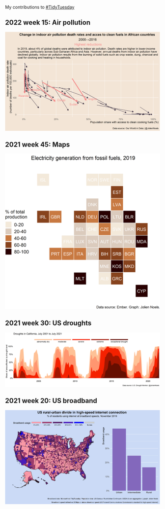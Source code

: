 My contributions to [#TidyTuesday](https://github.com/rfordatascience/tidytuesday)

## **2022 week 15: Air pollution**
![./2022/week-15-pollution/pollution.png](https://github.com/JolienNoels/tidytuesday/blob/main/2022/week-15-pollution/pollution.png)

## **2021 week 45: Maps**
![./2021/2021-11-08-maps/elec_eu.png](https://github.com/JolienNoels/tidytuesday/blob/main/2021/2021-11-08-maps/elec_eu.png)

## **2021 week 30: US droughts**
![./2021/2021-07-22-droughts/2021-07-22-streamplot.png](https://github.com/JolienNoels/tidytuesday/blob/main/2021/2021-07-22-droughts/2021-07-22-streamplot.png)

## **2021 week 20: US broadband**
![./2021/2021-07-22-droughts/2021-07-22-streamplot.png](https://github.com/JolienNoels/tidytuesday/blob/main/2021/2021-05-11-broadband/2021-05-11-broadband.png)